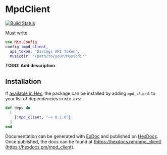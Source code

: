 # MpdClient
[![Build Status](https://api.travis-ci.org/kokoax/mpdart.svg)](https://api.travis-ci.org/kokoax/mpdart)

Must write
``` config/config.exs
use Mix.Config
config :mpd_client,
  api_token: "Discogs API Token",
  musicdir: "/path/to/your/Musicdir"
```

**TODO: Add description**

## Installation

If [available in Hex](https://hex.pm/docs/publish), the package can be installed
by adding `mpd_client` to your list of dependencies in `mix.exs`:

```elixir
def deps do
  [
    {:mpd_client, "~> 0.1.0"}
  ]
end
```

Documentation can be generated with [ExDoc](https://github.com/elixir-lang/ex_doc)
and published on [HexDocs](https://hexdocs.pm). Once published, the docs can
be found at [https://hexdocs.pm/mpd_client](https://hexdocs.pm/mpd_client).

